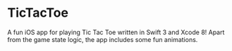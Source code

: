 # TicTacToe
A fun iOS app for playing Tic Tac Toe written in Swift 3 and Xcode 8! Apart from the game state logic, the app includes some fun animations.
